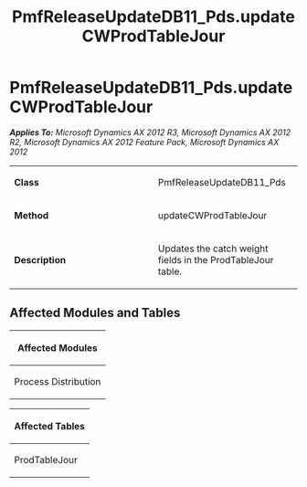 ﻿---
title: PmfReleaseUpdateDB11_Pds.updateCWProdTableJour
TOCTitle: PmfReleaseUpdateDB11_Pds.updateCWProdTableJour
ms:assetid: 7499980a-a645-4823-5d5d-d1a1d37adf26
ms:mtpsurl: https://msdn.microsoft.com/en-us/library/JJ719266(v=AX.60)
ms:contentKeyID: 49709058
ms.date: 05/18/2015
mtps_version: v=AX.60
---

# PmfReleaseUpdateDB11\_Pds.updateCWProdTableJour 


_**Applies To:** Microsoft Dynamics AX 2012 R3, Microsoft Dynamics AX 2012 R2, Microsoft Dynamics AX 2012 Feature Pack, Microsoft Dynamics AX 2012_

<table>
<colgroup>
<col style="width: 50%" />
<col style="width: 50%" />
</colgroup>
<tbody>
<tr class="odd">
<td><p><strong>Class</strong></p></td>
<td><p>PmfReleaseUpdateDB11_Pds</p></td>
</tr>
<tr class="even">
<td><p><strong>Method</strong></p></td>
<td><p>updateCWProdTableJour</p></td>
</tr>
<tr class="odd">
<td><p><strong>Description</strong></p></td>
<td><p>Updates the catch weight fields in the ProdTableJour table.</p></td>
</tr>
</tbody>
</table>


## Affected Modules and Tables

<table>
<colgroup>
<col style="width: 100%" />
</colgroup>
<thead>
<tr class="header">
<th><p>Affected Modules</p></th>
</tr>
</thead>
<tbody>
<tr class="odd">
<td><p>Process Distribution</p></td>
</tr>
</tbody>
</table>


<table>
<colgroup>
<col style="width: 100%" />
</colgroup>
<thead>
<tr class="header">
<th><p>Affected Tables</p></th>
</tr>
</thead>
<tbody>
<tr class="odd">
<td><p>ProdTableJour</p></td>
</tr>
</tbody>
</table>

  


